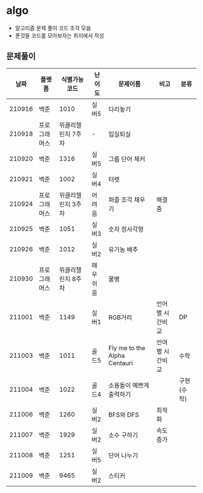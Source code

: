 # algo

-   알고리즘 문제 풀이 코드 조각 모음
-   푼것들 코드를 모아보자는 취지에서 작성

## 문제풀이

| 날짜   | 플랫폼       | 식별가능코드       | 난이도   | 문제이름                     | 비고            | 분류        |
| ------ | ------------ | ------------------ | -------- | ---------------------------- | --------------- | ----------- |
| 210916 | 백준         | 1010               | 실버5    | 다리놓기                     |                 |
| 210918 | 프로그래머스 | 위클리챌린지 7주차 | -        | 입실퇴실                     |                 |
| 210920 | 백준         | 1316               | 실버5    | 그룹 단어 체커               |                 |
| 210921 | 백준         | 1002               | 실버4    | 터렛                         |                 |
| 210924 | 프로그래머스 | 위클리챌린지 3주차 | 어려움   | 퍼즐 조각 채우기             | 해결중          |
| 210925 | 백준         | 1051               | 실버3    | 숫자 정사각형                |                 |
| 210926 | 백준         | 1012               | 실버2    | 유기농 배추                  |                 |
| 210930 | 프로그래머스 | 위클리챌린지 8주차 | 매우쉬움 | 물병                         |                 |
| 211001 | 백준         | 1149               | 실버1    | RGB거리                      | 언어별 시간비교 | DP          |
| 211003 | 백준         | 1011               | 골드5    | Fly me to the Alpha Centauri | 언여별 시간비교 | 수학        |
| 211004 | 백준         | 1022               | 골드4    | 소용돌이 예쁘게 출력하기     |                 | 구현 (수학) |
| 211006 | 백준         | 1260               | 실버2    | BFS와 DFS                    | 최적화          |             |
| 211007 | 백준         | 1929               | 실버2    | 소수 구하기                  | 속도증가        |             |
| 211008 | 백준         | 1251               | 실버5    | 단어 나누기                  |                 |             |
| 211009 | 백준 | 9465 | 실버2 | 스티커 |

